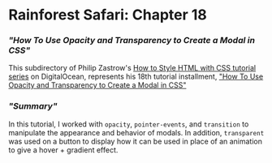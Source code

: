 # __Rainforest Safari: Chapter 18__

### _"How To Use Opacity and Transparency to Create a Modal in CSS"_

This subdirectory of Philip Zastrow's [How to Style HTML with CSS tutorial series](https://www.digitalocean.com/community/tutorial_series/how-to-style-html-with-css) on DigitalOcean, represents his 18th tutorial installment, ["How To Use Opacity and Transparency to Create a Modal in CSS"](https://www.digitalocean.com/community/tutorials/how-to-use-opacity-and-transparency-to-create-a-modal-in-css)

### _"Summary"_

In this tutorial, I worked with `opacity`, `pointer-events`, and `transition` to manipulate the appearance and behavior of modals. In addition, `transparent` was used on a button to display how it can be used in place of an animation to give a hover + gradient effect.



